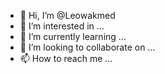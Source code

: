 - 👋 Hi, I’m @Leowakmed
- 👀 I’m interested in ...
- 🌱 I’m currently learning ...
- 💞️ I’m looking to collaborate on ...
- 📫 How to reach me ...

<!---
Leowakmed/Leowakmed is a ✨ special ✨ repository because its `README.md` (this file) appears on your GitHub profile.
You can click the Preview link to take a look at your changes.
--->
